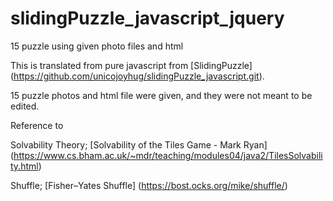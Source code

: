 # slidingPuzzle_javascript_jquery
15 puzzle using given photo files and html

This is translated from pure javascript from [SlidingPuzzle] (https://github.com/unicojoyhug/slidingPuzzle_javascript.git).

15 puzzle photos and html file were given, and they were not meant to be edited.

Reference to 

Solvability Theory;
[Solvability of the Tiles Game - Mark Ryan] (https://www.cs.bham.ac.uk/~mdr/teaching/modules04/java2/TilesSolvability.html)


Shuffle;
[Fisher–Yates Shuffle] (https://bost.ocks.org/mike/shuffle/)

